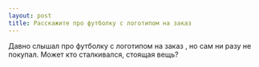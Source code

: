 ```yaml
---
layout: post 
title: Расскажите про футболку с логотипом на заказ 
--- 
```

Давно слышал про футболку с логотипом на заказ , но сам ни разу не покупал. Может кто сталкивался, стоящая вещь?
